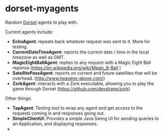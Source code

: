 # dorset-myagents
Random [Dorset](https://github.com/DorsetProject/ ) agents to play with. 

Current agents include:
- **EchoAgent**: repeats back whatever request was sent to it. More for testing.
- **CurrentDateTimeAgent**: reports the current date / time in the local timezone as well as GMT.
- **MagicEightBallAgent**: replies to any request with a Magic Eight Ball reponse (https://en.wikipedia.org/wiki/Magic_8-Ball )
- **SatellitePassAgent**: reports on current and future satellites that will be overhead. (http://www.heavens-above.com/)
- **ZorkAgent**: interacts with a Zork executable, allowing you to play the game through Dorset (https://github.com/devshane/zork)

Other things:
- **TapAgent**: Testing tool to wrap any agent and get access to the requests coming in and responses going out.
- **SimpleClientUI**: Provides a simple Java Swing UI for sending queries to an Application, and displaying responses.
- 


